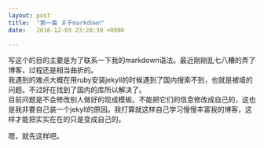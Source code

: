 ```yaml
---
layout: post
title:  "第一篇 关于markdown"
date:   2016-12-03 23:28:39 +0800

---
```


写这个的目的主要是为了联系一下我的markdown语法。最近刚刚乱七八糟的弄了博客，过程还是相当曲折的。  
我遇到的难点大概在用ruby安装jekyll的时候遇到了国内搜索不到，也就是被墙的问题。不过好在找到了国内的库所以解决了。  
目前问题是不会修改别人做好的现成模板。不能把它们的信息修改成自己的，这也是我非要自己装一个jekyll的原因。我打算就这样自己学习慢慢丰富我的博客，这样才能把实实在在的只是变成自己的。

嗯，就先这样吧。
